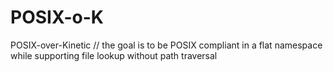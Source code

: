 POSIX-o-K
=========

POSIX-over-Kinetic // the goal is to be POSIX compliant in a flat namespace while supporting file lookup without path traversal
